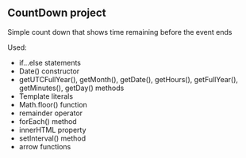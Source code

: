 ## CountDown project

Simple count down that shows time remaining before the event ends

Used:

-   if...else statements
-   Date() constructor
-   getUTCFullYear(), getMonth(), getDate(), getHours(), getFullYear(), getMinutes(), getDay() methods
-   Template literals
-   Math.floor() function
-   remainder operator
-   forEach() method
-   innerHTML property
-   setInterval() method
-   arrow functions
